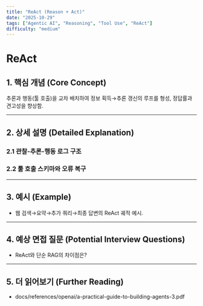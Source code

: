 ```yaml
---
title: "ReAct (Reason + Act)"
date: "2025-10-29"
tags: ["Agentic AI", "Reasoning", "Tool Use", "ReAct"]
difficulty: "medium"
---
```


# ReAct

## 1. 핵심 개념 (Core Concept)

추론과 행동(툴 호출)을 교차 배치하여 정보 획득→추론 갱신의 루프를 형성, 정답률과 견고성을 향상함.

---

## 2. 상세 설명 (Detailed Explanation)

### 2.1 관찰-추론-행동 로그 구조
### 2.2 툴 호출 스키마와 오류 복구

---

## 3. 예시 (Example)

- 웹 검색→요약→추가 쿼리→최종 답변의 ReAct 궤적 예시.

---

## 4. 예상 면접 질문 (Potential Interview Questions)

- ReAct와 단순 RAG의 차이점은?

---

## 5. 더 읽어보기 (Further Reading)

- docs/references/openai/a-practical-guide-to-building-agents-3.pdf

